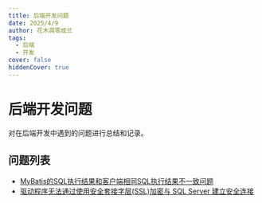 ```yaml
---
title: 后端开发问题
date: 2025/4/9
author: 花木凋零成兰
tags: 
  - 后端
  - 开发
cover: false
hiddenCover: true
---
```


# 后端开发问题

对在后端开发中遇到的问题进行总结和记录。

## 问题列表

- [MyBatis的SQL执行结果和客户端相同SQL执行结果不一致问题](./MyBatis的SQL执行结果和客户端相同SQL执行结果不一致问题.md)
- [驱动程序无法通过使用安全套接字层(SSL)加密与 SQL Server 建立安全连接](./驱动程序无法通过使用安全套接字层(SSL)加密与SQLServer建立安全连接.md)
    